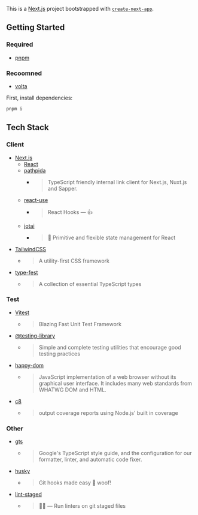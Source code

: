 This is a [Next.js](https://nextjs.org/) project bootstrapped with [`create-next-app`](https://github.com/vercel/next.js/tree/canary/packages/create-next-app).

## Getting Started

### Required

- [pnpm](https://pnpm.io/)

### Recoomned

- [volta](https://volta.sh/)

First, install dependencies:

```bash
pnpm i
```

## Tech Stack

### Client

- [Next.js](https://github.com/vercel/next.js)
  - [React](https://reactjs.org/)
  - [pathpida](https://github.com/aspida/pathpida)
    - > TypeScript friendly internal link client for Next.js, Nuxt.js and Sapper.
  - [react-use](https://github.com/streamich/react-use)
    - > React Hooks — 👍
  - [jotai](https://github.com/pmndrs/jotai)
    - > 👻 Primitive and flexible state management for React
- [TailwindCSS](https://tailwindcss.com/)
  - > A utility-first CSS framework
- [type-fest](https://github.com/sindresorhus/type-fest)
  - > A collection of essential TypeScript types

### Test

- [Vitest](https://vitest.dev/)
  - > Blazing Fast Unit Test Framework
- [@testing-library](https://testing-library.com/)
  - > Simple and complete testing utilities that encourage good testing practices
- [happy-dom](https://github.com/capricorn86/happy-dom)
  - > JavaScript implementation of a web browser without its graphical user interface. It includes many web standards from WHATWG DOM and HTML.
- [c8](https://github.com/bcoe/c8)
  - > output coverage reports using Node.js' built in coverage

### Other

- [gts](https://github.com/google/gts)
  - > Google's TypeScript style guide, and the configuration for our formatter, linter, and automatic code fixer.
- [husky](https://github.com/typicode/husky)
  - > Git hooks made easy 🐶 woof!
- [lint-staged](https://github.com/okonet/lint-staged)
  - > 🚫💩 — Run linters on git staged files
